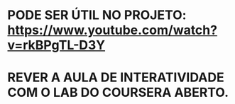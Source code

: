 # PODE SER ÚTIL NO PROJETO: https://www.youtube.com/watch?v=rkBPgTL-D3Y

# REVER A AULA DE INTERATIVIDADE COM O LAB DO COURSERA ABERTO.